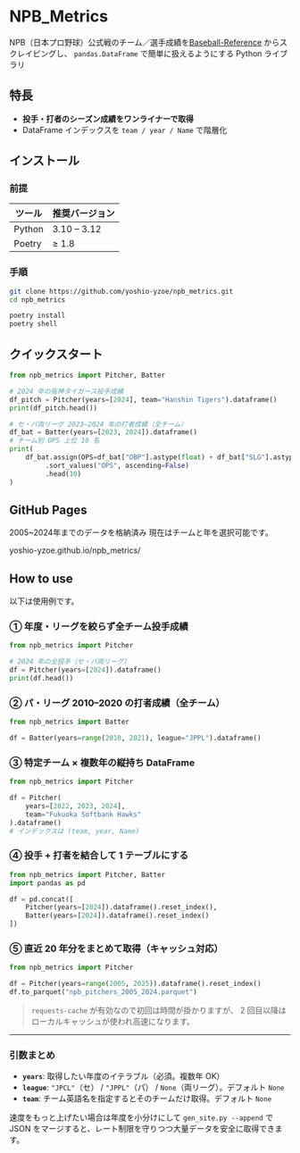 # NPB_Metrics

NPB（日本プロ野球）公式戦のチーム／選手成績を[Baseball-Reference](https://www.baseball-reference.com/) からスクレイピングし、  `pandas.DataFrame` で簡単に扱えるようにする Python ライブラリ



## 特長
- **投手・打者のシーズン成績をワンライナーで取得**
- DataFrame インデックスを `team / year / Name` で階層化


## インストール

### 前提

| ツール | 推奨バージョン |
|--------|---------------|
| Python | 3.10 – 3.12 |
| Poetry | ≥ 1.8 |

### 手順

```bash
git clone https://github.com/yoshio-yzoe/npb_metrics.git
cd npb_metrics

poetry install
poetry shell
```

## クイックスタート

```python
from npb_metrics import Pitcher, Batter

# 2024 年の阪神タイガース投手成績
df_pitch = Pitcher(years=[2024], team="Hanshin Tigers").dataframe()
print(df_pitch.head())

# セ・パ両リーグ 2023–2024 年の打者成績（全チーム）
df_bat = Batter(years=[2023, 2024]).dataframe()
# チーム別 OPS 上位 10 名
print(
    df_bat.assign(OPS=df_bat["OBP"].astype(float) + df_bat["SLG"].astype(float))
         .sort_values("OPS", ascending=False)
         .head(10)
)
```

## GitHub Pages
2005~2024年までのデータを格納済み
現在はチームと年を選択可能です。

yoshio-yzoe.github.io/npb_metrics/


## How to use
以下は使用例です。

### ① 年度・リーグを絞らず全チーム投手成績
```python
from npb_metrics import Pitcher

# 2024 年の全投手（セ・パ両リーグ）
df = Pitcher(years=[2024]).dataframe()
print(df.head())
````

### ② パ・リーグ 2010–2020 の打者成績（全チーム）

```python
from npb_metrics import Batter

df = Batter(years=range(2010, 2021), league="JPPL").dataframe()
```

### ③ 特定チーム × 複数年の縦持ち DataFrame

```python
from npb_metrics import Pitcher

df = Pitcher(
    years=[2022, 2023, 2024],
    team="Fukuoka Softbank Hawks"
).dataframe()
# インデックスは (team, year, Name)
```

### ④ 投手 + 打者を結合して 1 テーブルにする

```python
from npb_metrics import Pitcher, Batter
import pandas as pd

df = pd.concat([
    Pitcher(years=[2024]).dataframe().reset_index(),
    Batter(years=[2024]).dataframe().reset_index()
])
```

### ⑤ 直近 20 年分をまとめて取得（キャッシュ対応）

```python
from npb_metrics import Pitcher

df = Pitcher(years=range(2005, 2025)).dataframe().reset_index()
df.to_parquet("npb_pitchers_2005_2024.parquet")
```

> `requests-cache` が有効なので初回は時間が掛かりますが、
> 2 回目以降はローカルキャッシュが使われ高速になります。

---

### 引数まとめ

* **`years`**: 取得したい年度のイテラブル（必須。複数年 OK）
* **`league`**: `"JPCL"`（セ） / `"JPPL"`（パ） / `None`（両リーグ）。デフォルト `None`
* **`team`**: チーム英語名を指定するとそのチームだけ取得。デフォルト `None`

速度をもっと上げたい場合は年度を小分けにして `gen_site.py --append` でJSON をマージすると、レート制限を守りつつ大量データを安全に取得できます。

